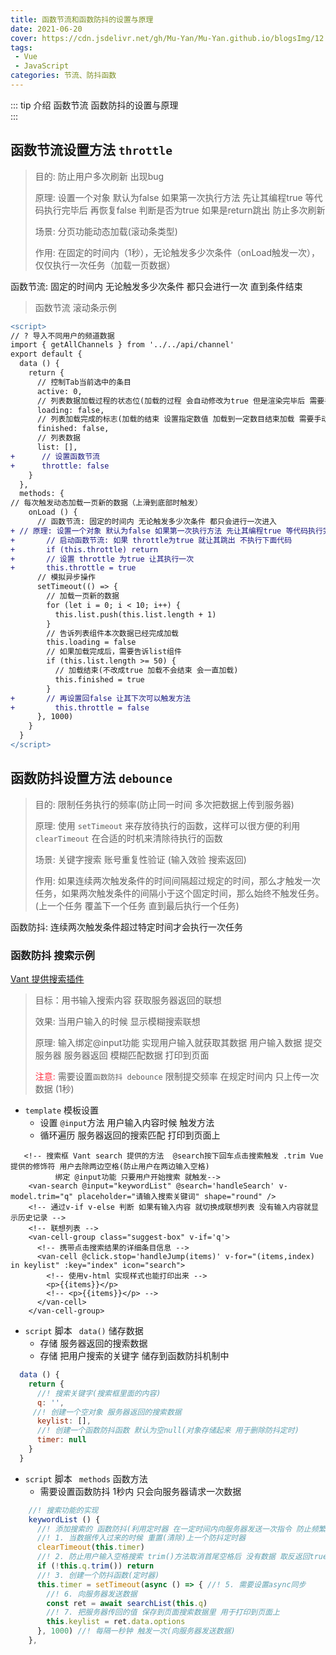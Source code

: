 ```yaml
---
title: 函数节流和函数防抖的设置与原理
date: 2021-06-20
cover: https://cdn.jsdelivr.net/gh/Mu-Yan/Mu-Yan.github.io/blogsImg/12.jpg
tags:
 - Vue
 - JavaScript
categories: 节流、防抖函数
---
```


::: tip 介绍
函数节流 函数防抖的设置与原理 <br>
:::

<!-- more -->

## 函数节流设置方法 `throttle`

> 目的: 防止用户多次刷新 出现bug 
>
> 原理: 设置一个对象 默认为false 如果第一次执行方法 先让其编程true 等代码执行完毕后 再恢复false 判断是否为true 如果是return跳出 防止多次刷新
>
> 场景: 分页功能动态加载(滚动条类型)
>
> 作用:  在固定的时间内（1秒），无论触发多少次条件（onLoad触发一次），仅仅执行一次任务（加载一页数据）

函数节流: 固定的时间内 无论触发多少次条件 都只会进行一次 直到条件结束 

> 函数节流 滚动条示例

```diff
<script>
// ? 导入不同用户的频道数据
import { getAllChannels } from '../../api/channel'
export default {
  data () {
    return {
      // 控制Tab当前选中的条目
      active: 0,
      // 列表数据加载过程的状态位(加载的过程 会自动修改为true 但是渲染完毕后 需要手动修改false)
      loading: false,
      // 列表加载完成的标志(加载的结束 设置指定数值 加载到一定数目结束加载 需要手动修改true)
      finished: false,
      // 列表数据
      list: [],
+      // 设置函数节流
+      throttle: false
    }
  },
  methods: {
// 每次触发动态加载一页新的数据（上滑到底部时触发）
    onLoad () {
      // 函数节流: 固定的时间内 无论触发多少次条件 都只会进行一次进入
+ // 原理: 设置一个对象 默认为false 如果第一次执行方法 先让其编程true 等代码执行完毕后 再恢复false 判断是否为true 如果是return跳出 防止多次刷新
+       // 启动函数节流: 如果 throttle为true 就让其跳出 不执行下面代码
+       if (this.throttle) return
+       // 设置 throttle 为true 让其执行一次
+       this.throttle = true
      // 模拟异步操作
      setTimeout(() => {
        // 加载一页新的数据
        for (let i = 0; i < 10; i++) {
          this.list.push(this.list.length + 1)
        }
        // 告诉列表组件本次数据已经完成加载
        this.loading = false
        // 如果加载完成后，需要告诉list组件
        if (this.list.length >= 50) {
          // 加载结束(不改成true 加载不会结束 会一直加载)
          this.finished = true
        }
+       // 再设置回false 让其下次可以触发方法  
+         this.throttle = false
      }, 1000)
    }
  }
</script>
```

## 函数防抖设置方法 `debounce`

> 目的: 限制任务执行的频率(防止同一时间 多次把数据上传到服务器)
>
> 原理: 使用 `setTimeout` 来存放待执行的函数，这样可以很方便的利用 `clearTimeout` 在合适的时机来清除待执行的函数
>
> 场景: 关键字搜索 账号重复性验证 (输入效验 搜索返回)
>
> 作用: 如果连续两次触发条件的时间间隔超过规定的时间，那么才触发一次任务，如果两次触发条件的间隔小于这个固定时间，那么始终不触发任务。(上一个任务 覆盖下一个任务 直到最后执行一个任务)

函数防抖: 连续两次触发条件超过特定时间才会执行一次任务

### 函数防抖 搜索示例

[Vant 提供搜索插件](https://vant-contrib.gitee.io/vant/#/zh-CN/search)

>目标：用书输入搜索内容 获取服务器返回的联想 
>
>效果: 当用户输入的时候 显示模糊搜索联想
>
>原理: 输入绑定@input功能 实现用户输入就获取其数据 用户输入数据 提交服务器 服务器返回 模糊匹配数据 打印到页面
>
><font color = #ff3040>注意: </font> 需要设置`函数防抖 debounce` 限制提交频率 在规定时间内 只上传一次数据 (1秒)

* `template` 模板设置
  * 设置 `@input`方法 用户输入内容时候 触发方法
  * 循环遍历 服务器返回的搜索匹配 打印到页面上

```vue
   <!-- 搜索框 Vant search 提供的方法  @search按下回车点击搜索触发 .trim Vue提供的修饰符 用户去除两边空格(防止用户在两边输入空格)
          绑定 @input功能 只要用户开始搜索 就触发-->
    <van-search @input="keywordList" @search='handleSearch' v-model.trim="q" placeholder="请输入搜索关键词" shape="round" />
    <!-- 通过v-if v-else 判断 如果有输入内容 就切换成联想列表 没有输入内容就显示历史记录 -->
    <!-- 联想列表 -->
    <van-cell-group class="suggest-box" v-if='q'>
      <!-- 携带点击搜索结果的详细条目信息 -->
      <van-cell @click.stop='handleJump(items)' v-for="(items,index) in keylist" :key="index" icon="search">
        <!-- 使用v-html 实现样式也能打印出来 -->
        <p>{{items}}</p>
        <!-- <p>{{items}}</p> -->
      </van-cell>
    </van-cell-group>
```

- `script` 脚本  ` data()` 储存数据
  - 存储 服务器返回的搜索数据 
  - 存储 把用户搜索的关键字 储存到函数防抖机制中

```js
  data () {
    return {
      //! 搜索关键字(搜索框里面的内容)
      q: '',
 	 //! 创建一个空对象 服务器返回的搜索数据
      keylist: [],
      //! 创建一个函数防抖函数 默认为空null(对象存储起来 用于删除防抖定时)
      timer: null
    }
  }
```

* `script` 脚本  ` methods` 函数方法
  * 需要设置函数防抖 1秒内 只会向服务器请求一次数据 

```js
    //! 搜索功能的实现
    keywordList () {
      //! 添加搜索的 函数防抖(利用定时器 在一定时间内向服务器发送一次指令 防止频繁发送指令给服务器)
      //! 1. 当数据传入过来的时候 重置(清除)上一个防抖定时器
      clearTimeout(this.timer)
      //! 2. 防止用户输入空格搜索 trim()方法取消首尾空格后 没有数据 取反返回true 如果为true return 跳出方法
      if (!this.q.trim()) return
      //! 3. 创建一个防抖函数(定时器)
      this.timer = setTimeout(async () => { //! 5. 需要设置async同步
        //! 6. 向服务器发送数据
        const ret = await searchList(this.q)
        //! 7. 把服务器传回的值 保存到页面搜索数据里 用于打印到页面上
        this.keylist = ret.data.options
      }, 1000) //! 每隔一秒钟 触发一次(向服务器发送数据)
    },
```

